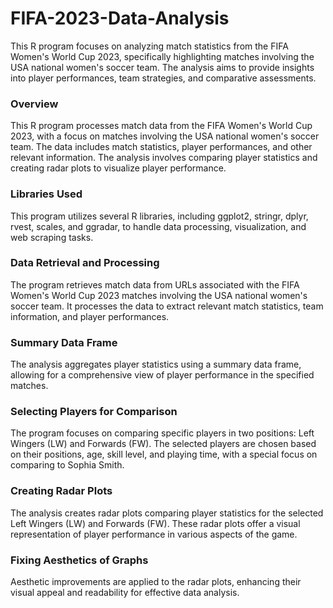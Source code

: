 # FIFA-2023-Data-Analysis
This R program focuses on analyzing match statistics from the FIFA Women's World Cup 2023, specifically highlighting matches involving the USA national women's soccer team. The analysis aims to provide insights into player performances, team strategies, and comparative assessments.

### Overview
This R program processes match data from the FIFA Women's World Cup 2023, with a focus on matches involving the USA national women's soccer team. The data includes match statistics, player performances, and other relevant information. The analysis involves comparing player statistics and creating radar plots to visualize player performance.

### Libraries Used
This program utilizes several R libraries, including ggplot2, stringr, dplyr, rvest, scales, and ggradar, to handle data processing, visualization, and web scraping tasks.

### Data Retrieval and Processing
The program retrieves match data from URLs associated with the FIFA Women's World Cup 2023 matches involving the USA national women's soccer team. It processes the data to extract relevant match statistics, team information, and player performances.

### Summary Data Frame
The analysis aggregates player statistics using a summary data frame, allowing for a comprehensive view of player performance in the specified matches.

### Selecting Players for Comparison
The program focuses on comparing specific players in two positions: Left Wingers (LW) and Forwards (FW). The selected players are chosen based on their positions, age, skill level, and playing time, with a special focus on comparing to Sophia Smith.

### Creating Radar Plots
The analysis creates radar plots comparing player statistics for the selected Left Wingers (LW) and Forwards (FW). These radar plots offer a visual representation of player performance in various aspects of the game.

### Fixing Aesthetics of Graphs
Aesthetic improvements are applied to the radar plots, enhancing their visual appeal and readability for effective data analysis.
